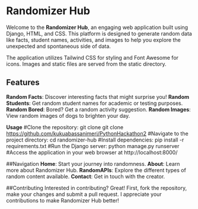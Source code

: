 # Randomizer Hub

Welcome to the **Randomizer Hub**, an engaging web application built using Django, HTML, and CSS. This platform is designed to generate random data like facts, student names, activities, and images to help you explore the unexpected and spontaneous side of data.

The application utilizes Tailwind CSS for styling and Font Awesome for icons.
Images and static files are served from the static directory.

## Features

**Random Facts**: Discover interesting facts that might surprise you!
**Random Students**: Get random student names for academic or testing purposes.
**Random Bored**: Bored? Get a random activity suggestion.
**Random Images**: View random images of dogs to brighten your day.

**Usage**
#Clone the repository: git clone git clone https://github.com/kukuabassanimeri/PythonHackathon2
#Navigate to the project directory: cd randomizer-hub
#Install dependencies: pip install -r requirements.txt
#Run the Django server: python manage.py runserver
#Access the application in your web browser at http://localhost:8000/

##Navigation
**Home**: Start your journey into randomness.
**About**: Learn more about Randomizer Hub.
**RandomAPIs**: Explore the different types of random content available.
**Contact**: Get in touch with the creator.

##Contributing
Interested in contributing? Great! First, fork the repository, make your changes and submit a pull request. I appreciate your contributions to make Randomizer Hub better!

